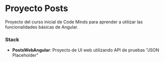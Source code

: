 # Proyecto Posts
Proyecto del curso inicial de Code Minds para aprender a utilizar las funcionalidades básicas de Angular.

### Stack
* **PostsWebAngular**: Proyecto de UI web utilizando API de pruebas "JSON Placeholder"
